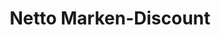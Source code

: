 ---
title: "Netto Marken-Discount"
url: /bremen/netto-marken-discount-hammersbecker-strasse/
shop: Supermarkt
---